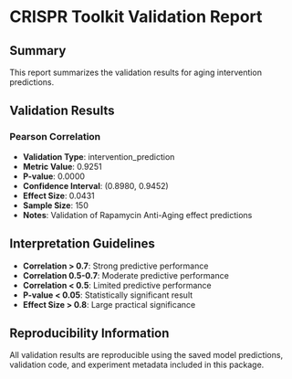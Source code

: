 # CRISPR Toolkit Validation Report

## Summary

This report summarizes the validation results for aging intervention predictions.

## Validation Results


### Pearson Correlation

- **Validation Type**: intervention_prediction
- **Metric Value**: 0.9251
- **P-value**: 0.0000
- **Confidence Interval**: (0.8980, 0.9452)
- **Effect Size**: 0.0431
- **Sample Size**: 150
- **Notes**: Validation of Rapamycin Anti-Aging effect predictions


## Interpretation Guidelines

- **Correlation > 0.7**: Strong predictive performance
- **Correlation 0.5-0.7**: Moderate predictive performance  
- **Correlation < 0.5**: Limited predictive performance
- **P-value < 0.05**: Statistically significant result
- **Effect Size > 0.8**: Large practical significance

## Reproducibility Information

All validation results are reproducible using the saved model predictions,
validation code, and experiment metadata included in this package.
